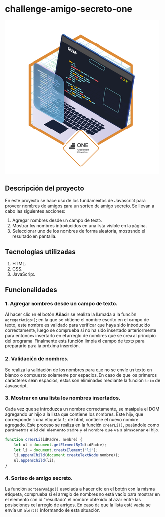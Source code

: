 # challenge-amigo-secreto-one
![imagen del desafio](assets/ff043987-239b-4661-bdb1-7f4ca6092c48.webp)

## Descripción del proyecto
En este proyecto se hace uso de los fundamentos de Javascript para proveer nombres de amigos para un sorteo de amigo secreto. Se llevan a cabo las siguientes acciones:
1. Agregar nombres desde un campo de texto.
2. Mostrar los nombres introducidos en una lista visible en la página.
3. Seleccionar uno de los nombres de forma aleatoria, mostrando el resultado en pantalla.

## Tecnologías utilizadas
1. HTML.
2. CSS.
3. JavaScript.

## Funcionalidades
### 1. Agregar nombres desde un campo de texto.
Al hacer clic en el botón <strong>Añadir</strong> se realiza la llamada a la función `agregarAmigo()`; en la que se obtiene el nombre escrito en el campo de texto, este nombre es validado para verificar que haya sido introducido correctamente, luego se comprueba si no ha sido insertado anteriormente para entonces insertarlo en el arreglo de nombres que se crea al principio del programa. Finalmente esta función limpia el campo de texto para prepararlo para la próxima inserción.


### 2. Validación de nombres.
Se realiza la validación de los nombres para que no se envíe un texto en blanco o compuesto solamente por espacios. En caso de que los primeros carácteres sean espacios, estos son eliminados mediante la función `trim` de Javascript.

### 3. Mostrar en una lista los nombres insertados.
Cada vez que se introduzca un nombre correctamente, se manipula el DOM agregando un hijo a la lista que contiene los nombres. Este hijo, que corresponde a una etiqueta `li` de html, contiene el nuevo nombre agregado. Este proceso se realiza en la función `crearLi()`, pasándole como parámetros el id del elemento padre y el nombre que va a almacenar el hijo.
```js
function crearLi(idPadre, nombre) {
    let ul = document.getElementById(idPadre);
    let li = document.createElement("li");
    li.appendChild(document.createTextNode(nombre));
    ul.appendChild(li);
}
```

### 4. Sorteo de amigo secreto.
La función `sortearAmigo()` asociada a hacer clic en el botón con la misma etiqueta, comprueba si el arreglo de nombres no está vacío para mostrar en el elemento con id "resultado" el nombre obtenido al azar entre las posisciones del arreglo de amigos. En caso de que la lista esté vacía se envía un `alert()` informando de esta situación.